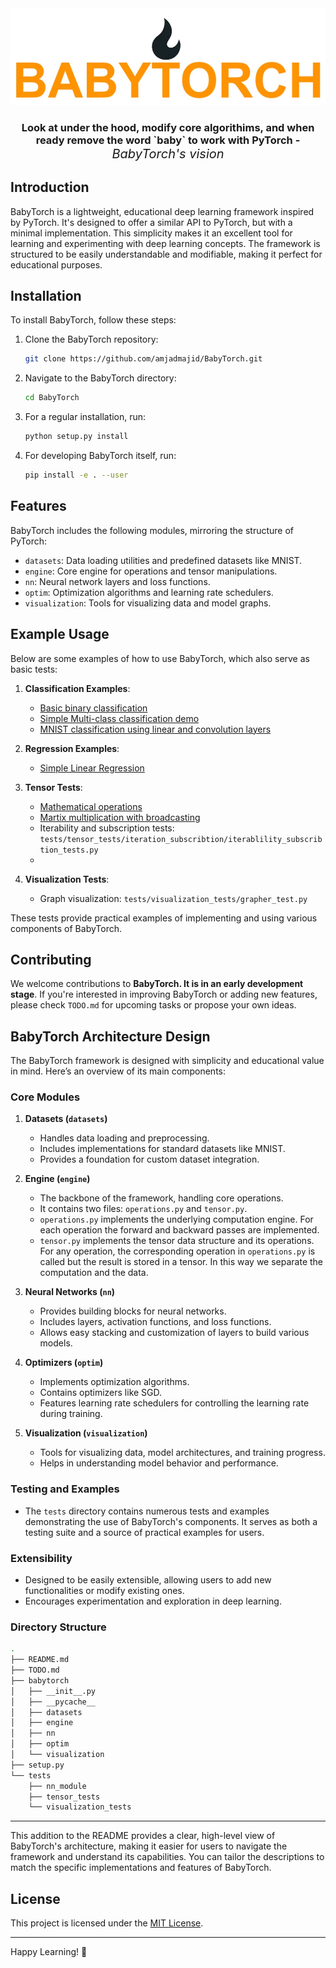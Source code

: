 <div align="center"> <img alt="BabyTorch Logo" src="/images/babyTorchLogo.jpg">

<h3> Look at under the hood, modify core algorithims, and when ready remove the word `baby` to work with PyTorch - <span style="font-style:italic; font-size:20px; font-weight:normal">BabyTorch's vision</span> </h3>
</div>


## Introduction
BabyTorch is a lightweight, educational deep learning framework inspired by PyTorch. It's designed to offer a similar API to PyTorch, but with a minimal implementation. This simplicity makes it an excellent tool for learning and experimenting with deep learning concepts. The framework is structured to be easily understandable and modifiable, making it perfect for educational purposes.

## Installation
To install BabyTorch, follow these steps:

1. Clone the BabyTorch repository:
   ```bash
   git clone https://github.com/amjadmajid/BabyTorch.git
   ```
2. Navigate to the BabyTorch directory:
   ```bash
   cd BabyTorch
   ```
3. For a regular installation, run:
   ```bash
   python setup.py install
   ```
4. For developing BabyTorch itself, run:
   ```bash
   pip install -e . --user 
   ```

## Features
BabyTorch includes the following modules, mirroring the structure of PyTorch:

- `datasets`: Data loading utilities and predefined datasets like MNIST.
- `engine`: Core engine for operations and tensor manipulations.
- `nn`: Neural network layers and loss functions.
- `optim`: Optimization algorithms and learning rate schedulers.
- `visualization`: Tools for visualizing data and model graphs.

## Example Usage
Below are some examples of how to use BabyTorch, which also serve as basic tests:

1. **Classification Examples**:
   - [Basic binary classification](tutorials/classification/binary_classification/README.md)
   - [Simple Multi-class classification demo](tutorials/classification/multi-class_classification/simple_multi-class_classification/README.md)
   - [MNIST classification using linear and convolution layers](tutorials/classification/multi-class_classification/mnist_digits_classification/README.md)
  
2. **Regression Examples**:
   - [Simple Linear Regression](tutorials/regression/README.md)
 
3. **Tensor Tests**:
   - [Mathematical operations](tests/tensor_tests/math_operations/add_mul_tests.py)
   - [Martix multiplication with broadcasting](tests/tensor_operations/math_operations/matrix_multiplication_with_broadcasting.py)
   - Iterability and subscription tests: `tests/tensor_tests/iteration_subscribtion/iterablility_subscribtion_tests.py`
   - 
   

4. **Visualization Tests**:
   - Graph visualization: `tests/visualization_tests/grapher_test.py`

These tests provide practical examples of implementing and using various components of BabyTorch.

## Contributing
We welcome contributions to __BabyTorch. It is in an early development stage__. If you're interested in improving BabyTorch or adding new features, please check `TODO.md` for upcoming tasks or propose your own ideas.

## BabyTorch Architecture Design

The BabyTorch framework is designed with simplicity and educational value in mind. Here’s an overview of its main components:

### Core Modules

1. **Datasets (`datasets`)**
   - Handles data loading and preprocessing.
   - Includes implementations for standard datasets like MNIST.
   - Provides a foundation for custom dataset integration.

2. **Engine (`engine`)**
   - The backbone of the framework, handling core operations.
   - It contains two files: `operations.py` and `tensor.py`.
   - `operations.py` implements the underlying computation engine. For each operation the forward and backward passes are implemented.
   - `tensor.py` implements the tensor data structure and its operations. For any operation, the corresponding operation in `operations.py` is called but the result is stored in a tensor. In this way we separate the computation and the data.

3. **Neural Networks (`nn`)**
   - Provides building blocks for neural networks.
   - Includes layers, activation functions, and loss functions.
   - Allows easy stacking and customization of layers to build various models.

4. **Optimizers (`optim`)**
   - Implements optimization algorithms.
   - Contains optimizers like SGD.
   - Features learning rate schedulers for controlling the learning rate during training.

5. **Visualization (`visualization`)**
   - Tools for visualizing data, model architectures, and training progress.
   - Helps in understanding model behavior and performance.

### Testing and Examples

- The `tests` directory contains numerous tests and examples demonstrating the use of BabyTorch's components. It serves as both a testing suite and a source of practical examples for users.

### Extensibility

- Designed to be easily extensible, allowing users to add new functionalities or modify existing ones.
- Encourages experimentation and exploration in deep learning.

### Directory Structure
```bash
.
├── README.md
├── TODO.md
├── babytorch
│   ├── __init__.py
│   ├── __pycache__
│   ├── datasets
│   ├── engine
│   ├── nn
│   ├── optim
│   └── visualization
├── setup.py
└── tests
    ├── nn_module
    ├── tensor_tests
    └── visualization_tests
```
---

This addition to the README provides a clear, high-level view of BabyTorch's architecture, making it easier for users to navigate the framework and understand its capabilities. You can tailor the descriptions to match the specific implementations and features of BabyTorch.

## License
This project is licensed under the [MIT License](LICENSE).

---

Happy Learning! 🚀
